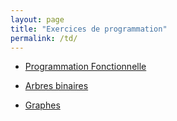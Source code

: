 ```yaml
---
layout: page
title: "Exercices de programmation"
permalink: /td/
---
```


- [Programmation Fonctionnelle](./functional/)

- [Arbres binaires](./arbres/)

- [Graphes](./graphes/)
